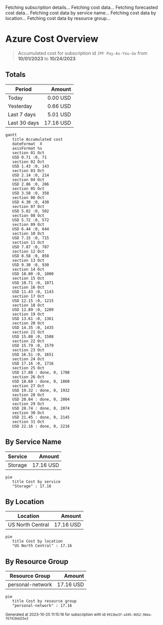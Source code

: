 Fetching subscription details...
Fetching cost data...
Fetching forecasted cost data...
Fetching cost data by service name...
Fetching cost data by location...
Fetching cost data by resource group...
# Azure Cost Overview

> Accumulated cost for subscription id `JPF Pay-As-You-Go` from **10/01/2023** to **10/24/2023**

## Totals

|Period|Amount|
|---|---:|
|Today|0.00 USD|
|Yesterday|0.66 USD|
|Last 7 days|5.01 USD|
|Last 30 days|17.16 USD|

```mermaid
gantt
   title Accumulated cost
   dateFormat  X
   axisFormat %s
   section 01 Oct
   USD 0.71 :0, 71
   section 02 Oct
   USD 1.43 :0, 143
   section 03 Oct
   USD 2.14 :0, 214
   section 04 Oct
   USD 2.86 :0, 286
   section 05 Oct
   USD 3.58 :0, 358
   section 06 Oct
   USD 4.30 :0, 430
   section 07 Oct
   USD 5.02 :0, 502
   section 08 Oct
   USD 5.72 :0, 572
   section 09 Oct
   USD 6.44 :0, 644
   section 10 Oct
   USD 7.15 :0, 715
   section 11 Oct
   USD 7.87 :0, 787
   section 12 Oct
   USD 8.58 :0, 858
   section 13 Oct
   USD 9.30 :0, 930
   section 14 Oct
   USD 10.00 :0, 1000
   section 15 Oct
   USD 10.71 :0, 1071
   section 16 Oct
   USD 11.43 :0, 1143
   section 17 Oct
   USD 12.15 :0, 1215
   section 18 Oct
   USD 12.89 :0, 1289
   section 19 Oct
   USD 13.61 :0, 1361
   section 20 Oct
   USD 14.35 :0, 1435
   section 21 Oct
   USD 15.08 :0, 1508
   section 22 Oct
   USD 15.79 :0, 1579
   section 23 Oct
   USD 16.51 :0, 1651
   section 24 Oct
   USD 17.16 :0, 1716
   section 25 Oct
   USD 17.88 : done, 0, 1788
   section 26 Oct
   USD 18.60 : done, 0, 1860
   section 27 Oct
   USD 19.32 : done, 0, 1932
   section 28 Oct
   USD 20.04 : done, 0, 2004
   section 29 Oct
   USD 20.74 : done, 0, 2074
   section 30 Oct
   USD 21.45 : done, 0, 2145
   section 31 Oct
   USD 22.16 : done, 0, 2216
```

## By Service Name

|Service|Amount|
|---|---:|
|Storage|17.16 USD|

```mermaid
pie
   title Cost by service
   "Storage" : 17.16
```

## By Location

|Location|Amount|
|---|---:|
|US North Central|17.16 USD|

```mermaid
pie
   title Cost by location
   "US North Central" : 17.16
```

## By Resource Group

|Resource Group|Amount|
|---|---:|
|personal-network|17.16 USD|

```mermaid
pie
   title Cost by resource group
   "personal-network" : 17.16
```

<sup>Generated at 2023-10-25 11:15:16 for subscription with id `4913be3f-a345-4652-9bba-767418dd25e3`</sup>
